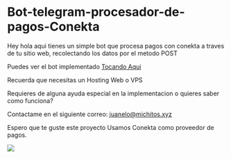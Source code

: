 # Bot-telegram-procesador-de-pagos-Conekta
Hey hola aqui tienes un simple bot que procesa pagos con conekta a traves de tu sitio web, recolectando los datos por el metodo POST

Puedes ver el bot implementado <a href="https://t.me/Conekta_bot">Tocando Aqui</a>

Recuerda que necesitas un Hosting Web o VPS

Requieres de alguna ayuda especial en la implementacion o quieres saber como funciona?

Contactame en el siguiente correo: juanelo@michitos.xyz

Espero que te guste este proyecto Usamos Conekta como proveedor de pagos.

<img src="https://files.readme.io/077e409-small-Group_53.png">
